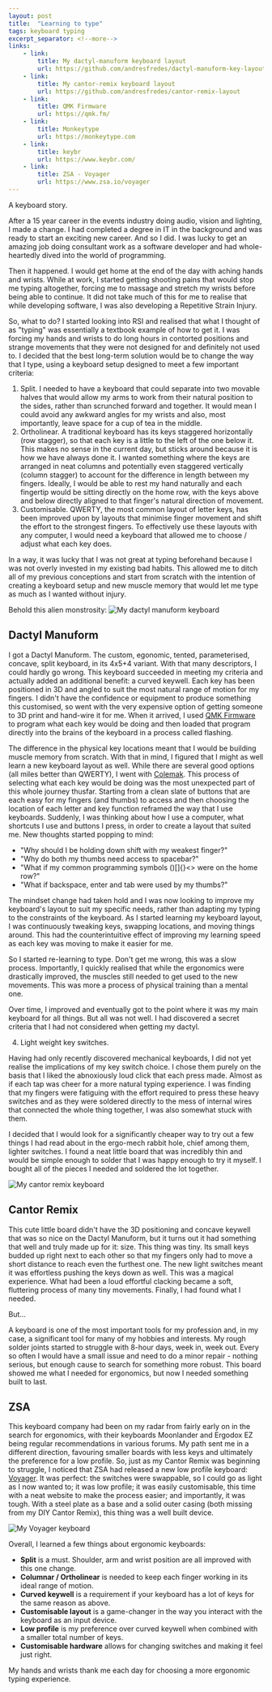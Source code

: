 ```yaml
---
layout: post
title:  "Learning to type"
tags: keyboard typing
excerpt_separator: <!--more-->
links:
    - link:
        title: My dactyl-manuform keyboard layout
        url: https://github.com/andresfredes/dactyl-manuform-key-layout
    - link:
        title: My cantor-remix keyboard layout
        url: https://github.com/andresfredes/cantor-remix-layout
    - link:
        title: QMK Firmware
        url: https://qmk.fm/
    - link:
        title: Monkeytype
        url: https://monkeytype.com
    - link:
        title: keybr
        url: https://www.keybr.com/
    - link:
        title: ZSA - Voyager
        url: https://www.zsa.io/voyager
---
```


A keyboard story.

<!--more-->

After a 15 year career in the events industry doing audio, vision and lighting, I made a change. I had completed a degree in IT in the background and was ready to start an exciting new career. And so I did. I was lucky to get an amazing job doing consultant work as a software developer and had whole-heartedly dived into the world of programming.

Then it happened. I would get home at the end of the day with aching hands and wrists. While at work, I started getting shooting pains that would stop me typing altogether, forcing me to massage and stretch my wrists before being able to continue. It did not take much of this for me to realise that while developing software, I was also developing a Repetitive Strain Injury.

So, what to do? I started looking into RSI and realised that what I thought of as "typing" was essentially a textbook example of how to get it. I was forcing my hands and wrists to do long hours in contorted positions and strange movements that they were not designed for and definitely not used to. I decided that the best long-term solution would be to change the way that I type, using a keyboard setup designed to meet a few important criteria:
1. Split. I needed to have a keyboard that could separate into two movable halves that would allow my arms to work from their natural position to the sides, rather than scrunched forward and together. It would mean I could avoid any awkward angles for my wrists and also, most importantly, leave space for a cup of tea in the middle.
2. Ortholinear. A traditional keyboard has its keys staggered horizontally (row stagger), so that each key is a little to the left of the one below it. This makes no sense in the current day, but sticks around because it is how we have always done it. I wanted something where the keys are arranged in neat columns and potentially even staggered vertically (column stagger) to account for the difference in length between my fingers. Ideally, I would be able to rest my hand naturally and each fingertip would be sitting directly on the home row, with the keys above and below directly aligned to that finger's natural direction of movement.
3. Customisable. QWERTY, the most common layout of letter keys, has been improved upon by layouts that minimise finger movement and shift the effort to the strongest fingers. To effectively use these layouts with any computer, I would need a keyboard that allowed me to choose / adjust what each key does.

In a way, it was lucky that I was not great at typing beforehand because I was not overly invested in my existing bad habits. This allowed me to ditch all of my previous conceptions and start from scratch with the intention of creating a keyboard setup and new muscle memory that would let me type as much as I wanted without injury.

Behold this alien monstrosity:
![My dactyl manuform keyboard](/assets/images/posts/keyboards/dactyl_manuform_crop.jpg)

## Dactyl Manuform
I got a Dactyl Manuform. The custom, egonomic, tented, parameterised, concave, split keyboard, in its 4x5+4 variant. With that many descriptors, I could hardly go wrong. This keyboard succeeded in meeting my criteria and actually added an additional benefit: a curved keywell. Each key has been positioned in 3D and angled to suit the most natural range of motion for my fingers. I didn't have the confidence or equipment to produce something this customised, so went with the very expensive option of getting someone to 3D print and hand-wire it for me. When it arrived, I used [QMK Firmware](https://qmk.fm/) to program what each key would be doing and then loaded that program directly into the brains of the keyboard in a process called flashing.

The difference in the physical key locations meant that I would be building muscle memory from scratch. With that in mind, I figured that I might as well learn a new keyboard layout as well. While there are several good options (all miles better than QWERTY), I went with [Colemak](https://github.com/andresfredes/dactyl-manuform-key-layout). This process of selecting what each key would be doing was the most unexpected part of this whole journey thusfar. Starting from a clean slate of buttons that are each easy for my fingers (and thumbs) to access and then choosing the location of each letter and key function reframed the way that I use keyboards. Suddenly, I was thinking about how I use a computer, what shortcuts I use and buttons I press, in order to create a layout that suited me. New thoughts started popping to mind:
- "Why should I be holding down shift with my weakest finger?"
- "Why do both my thumbs need access to spacebar?"
- "What if my common programming symbols ()[]{}<> were on the home row?"
- "What if backspace, enter and tab were used by my thumbs?"

The mindset change had taken hold and I was now looking to improve my keyboard's layout to suit my specific needs, rather than adapting my typing to the constraints of the keyboard. As I started learning my keyboard layout, I was continuously tweaking keys, swapping locations, and moving things around. This had the counterintuitive effect of improving my learning speed as each key was moving to make it easier for me.

So I started re-learning to type. Don't get me wrong, this was a slow process. Importantly, I quickly realised that while the ergonomics were drastically improved, the muscles still needed to get used to the new movements. This was more a process of physical training than a mental one.

Over time, I improved and eventually got to the point where it was my main keyboard for all things. But all was not well. I had discovered a secret criteria that I had not considered when getting my dactyl.

4) Light weight key switches.

Having had only recently discovered mechanical keyboards, I did not yet realise the implications of my key switch choice. I chose them purely on the basis that I liked the abnoxiously loud click that each press made. Almost as if each tap was cheer for a more natural typing experience. I was finding that my fingers were fatiguing with the effort required to press these heavy switches and as they were soldered directly to the mess of internal wires that connected the whole thing together, I was also somewhat stuck with them.

I decided that I would look for a significantly cheaper way to try out a few things I had read about in the ergo-mech rabbit hole, chief among them, lighter switches. I found a neat little board that was incredibly thin and would be simple enough to solder that I was happy enough to try it myself. I bought all of the pieces I needed and soldered the lot together.

![My cantor remix keyboard](/assets/images/posts/keyboards/cantor_remix_crop.jpg)

## Cantor Remix
This cute little board didn't have the 3D positioning and concave keywell that was so nice on the Dactyl Manuform, but it turns out it had something that well and truly made up for it: size. This thing was tiny. Its small keys budded up right next to each other so that my fingers only had to move a short distance to reach even the furthest one. The new light switches meant it was effortless pushing the keys down as well. This was a magical experience. What had been a loud effortful clacking became a soft, fluttering process of many tiny movements. Finally, I had found what I needed.

But...

A keyboard is one of the most important tools for my profession and, in my case, a significant tool for many of my hobbies and interests. My rough solder joints started to struggle with 8-hour days, week in, week out. Every so often I would have a small issue and need to do a minor repair - nothing serious, but enough cause to search for something more robust. This board showed me what I needed for ergonomics, but now I needed something built to last.

## ZSA
This keyboard company had been on my radar from fairly early on in the search for ergonomics, with their keyboards Moonlander and Ergodox EZ being regular recommendations in various forums. My path sent me in a different direction, favouring smaller boards with less keys and ultimately the preference for a low profile. So, just as my Cantor Remix was beginning to struggle, I noticed that ZSA had released a new low profile keyboard: [Voyager](https://www.zsa.io/voyager). It was perfect: the switches were swappable, so I could go as light as I now wanted to; it was low profile; it was easily customisable, this time with a neat website to make the process easier; and importantly, it was tough. With a steel plate as a base and a solid outer casing (both missing from my DIY Cantor Remix), this thing was a well built device.

![My Voyager keyboard](/assets/images/posts/keyboards/voyager_crop.jpg)

Overall, I learned a few things about ergonomic keyboards:
- **Split** is a must. Shoulder, arm and wrist position are all improved with this one change.
- **Columnar / Ortholinear** is needed to keep each finger working in its ideal range of motion.
- **Curved keywell** is a requirement if your keyboard has a lot of keys for the same reason as above.
- **Customisable layout** is a game-changer in the way you interact with the keyboard as an input device.
- **Low profile** is my preference over curved keywell when combined with a smaller total number of keys.
- **Customisable hardware** allows for changing switches and making it feel just right.

My hands and wrists thank me each day for choosing a more ergonomic typing experience.